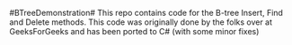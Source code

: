 ﻿#BTreeDemonstration#
This repo contains code for the B-tree Insert, Find and Delete methods.
This code was originally done by the folks over at GeeksForGeeks and has been ported to C# (with some minor fixes)